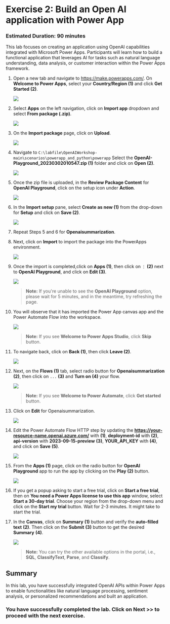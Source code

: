 # Exercise 2: Build an Open AI application with Power App 

### Estimated Duration: 90 minutes

This lab focuses on creating an application using OpenAI capabilities integrated with Microsoft Power Apps. Participants will learn how to build a functional application that leverages AI for tasks such as natural language understanding, data analysis, or customer interaction within the Power Apps framework.

1. Open a new tab and navigate to https://make.powerapps.com/. On **Welcome to Power Apps**, select your **Country/Region (1)** and click **Get Started (2)**. 

   ![](./images/welcome-1.png)
    
2. Select **Apps** on the left navigation, click on **Import app** dropdown and select **From package (.zip)**. 

    ![](./images/powerapps-import-01.png)

3. On the **Import package** page, click on **Upload**.

    ![](./images/upload-importpackage.png)

4. Navigate to `C:\labfile\OpenAIWorkshop-main\scenarios\powerapp_and_python\powerapp` Select the **OpenAI-Playground_20230302010547.zip (1)** folder and click on **Open (2)**.

     ![](./images/openai-play.png)

5. Once the zip file is uploaded, in the **Review Package Content** for **OpenAI Playground**, click on the setup icon under **Action**.

     ![](./images/review-package-content.png)

6. In the **Import setup** pane, select **Create as new (1)** from the drop-down for **Setup** and click on **Save (2)**.

      ![](./images/import-setup-1.png)

7. Repeat Steps 5 and 6 for **Openaisummarization**.

8. Next, click on **Import** to import the package into the PowerApps environment.

   ![](./images/import-openai-package.png)

9. Once the import is completed,click on **Apps (1)**, then click on `⋮` **(2)** next to **OpenAI Playground**, and click on **Edit (3)**.

      ![](./images/powerapps-apps-edit.png)

   >**Note:** If you're unable to see the **OpenAI Playground** option, please wait for 5 minutes, and in the meantime, try refreshing the page.

11. You will observe that it has imported the Power App canvas app and the Power Automate Flow into the workspace.

      ![](./images/powerapps-apps-view.png)

      >**Note:** If you see **Welcome to Power Apps Studio**, click **Skip** button.

12. To navigate back, click on **Back (1)**, then click **Leave (2)**.

      ![](./images/powerapps-apps-exit.png)

13. Next, on the **Flows (1)** tab, select radio button  for **Openaisummarization (2)**, then click on `...` **(3)** and **Turn on (4)** your flow.

      ![](./images/flow-on.png)

      >**Note:** If you see **Welcome to Power Automate**, click **Get started** button.

14. Click on **Edit** for Openaisummarization.

      ![](./images/flow-edit.png)

15. Edit the Power Automate Flow HTTP step by updating the **https://your-resource-name.openai.azure.com/** with **<inject key="OpenAIEndpoint" enableCopy="true"/>** **(1)**, **deployment-id** with **<inject key="openaimodulename" enableCopy="true"/>** **(2)**, **api-version** with **2023-09-15-preview** **(3)**, **YOUR_API_KEY** with **<inject key="OpenAIKey" enableCopy="true"/>** **(4)**, and click on **Save** **(5)**.

      ![](./images/update-values.png)
   
16. From the **Apps (1)** page, click on the radio button for **OpenAI Playground** app to run the app by clicking on the **Play (2)** button.

     ![](./images/canves-play.png)

17. If you get a popup asking to start a free trial, click on **Start a free trial**, then on **You need a Power Apps license to use this app** window, select **Start a 30-day trial**. Choose your region from the drop-down menu and click on the **Start my trial** button. Wait for 2-3 minutes. It might take to start the trial.
    
18. In the **Canvas**, click on **Summary** **(1)** button and verify the **auto-filled text** **(2)**. Then click on the **Submit** **(3)** button to get the desired **Summary** **(4)**.

     ![](./images/canves-output.png)

    > **Note:** You can try the other available options in the portal, i.e., **SQL**, **ClassifyText**, **Parse**, and **Classify**.

## Summary

In this lab, you have successfully integrated OpenAI APIs within Power Apps to enable functionalities like natural language processing, sentiment analysis, or personalized recommendations and built an application.

### You have successfully completed the lab. Click on **Next >>** to proceed with the next exercise.
